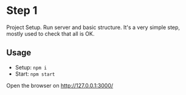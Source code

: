# Step 1

Project Setup. Run server and basic structure.
It's a very simple step, mostly used to check that all is OK.

## Usage

- Setup: `npm i`
- Start: `npm start`

Open the browser on http://127.0.0.1:3000/
